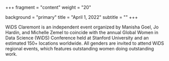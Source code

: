 +++
fragment = "content"
weight = "20"

background = "primary"
title = "April 1, 2022"
subtitle = ""
+++

WiDS Claremont is an independent event organized by Manisha Goel, Jo Hardin, and Michelle Zemel to coincide with the annual Global Women in Data Science (WiDS) Conference held at Stanford University and an estimated 150+ locations worldwide. All genders are invited to attend WiDS regional events, which features outstanding women doing outstanding work.

